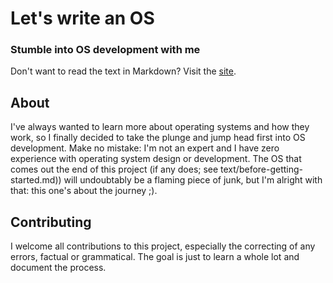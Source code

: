 # Let's write an OS
### Stumble into OS development with me
Don't want to read the text in Markdown? Visit the [site](https://stephpav.com/articles/lets-write-an-os.html).

## About
I've always wanted to learn more about operating systems and how they work, so I finally decided to take
the plunge and jump head first into OS development. Make no mistake: I'm not an expert and I have zero
experience with operating system design or development. The OS that comes out the end of
this project (if any does; see text/before-getting-started.md))
will undoubtably be a flaming piece of junk, but I'm alright with that: this one's about the journey ;).

## Contributing
I welcome all contributions to this project, especially the correcting of any errors, factual or
grammatical. The goal is just to learn a whole lot and document the process.

